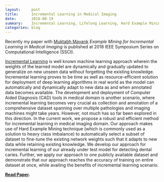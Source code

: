 ```yaml
---
layout:     post
title:      Incremental Learning in Medical Imaging
date:       2018-08-19
summary:    Incremental Learning, Lifelong Learning, Hard Example Mining, Convolutional Neural Network
categories: blog
---
```



Recently my paper with [Muktabh Mayank](https://www.quora.com/profile/Muktabh-Mayank) *Example Mining for Incremental Learning in Medical Imaging* is published at 2018 IEEE Symposium Series on Computational Intelligence (SSCI).

[Incremental Learning](https://en.wikipedia.org/wiki/Incremental_learning) is well known machine learning approach wherein the weights of the learned model are dynamically and gradually updated to generalize on new unseen data without forgetting the existing knowledge. Incremental learning proves to be time as well as resource-efficient solution for deployment of deep learning algorithms in real world as the model can automatically and dynamically adapt to new data as and when annotated data becomes available. The development and deployment of Computer Aided Diagnosis (CAD) tools in medical domain is another scenario, where incremental learning becomes very crucial as collection and annotation of a comprehensive dataset spanning over multiple pathologies and imaging machines might take years. However, not much has so far been explored in this direction. In the current work, we propose a robust and efficient method for incremental learning in medical imaging domain. Our approach makes use of Hard Example Mining technique (which is commonly used as a solution to heavy class imbalance) to automatically select a subset of dataset to fine-tune the existing network weights such that it adapts to new data while retaining existing knowledge. We develop our approach for incremental learning of our already under test model for detecting dental caries. Further, we apply our approach to one publicly available dataset and demonstrate that our approach reaches the accuracy of training on entire dataset at once, while availing the benefits of incremental learning scenario.

**[Read Paper](https://arxiv.org/abs/1807.08942?context=cs).**
